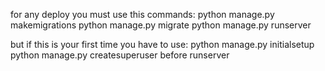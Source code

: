 for any deploy you must use this commands:
python manage.py makemigrations
python manage.py migrate
python manage.py runserver

but if this is your first time you have to use:
python manage.py initialsetup
python manage.py createsuperuser
before runserver
